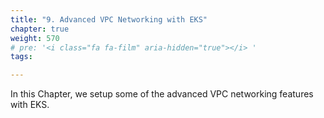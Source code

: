 ```yaml
---
title: "9. Advanced VPC Networking with EKS"
chapter: true
weight: 570
# pre: '<i class="fa fa-film" aria-hidden="true"></i> '
tags:

---
```




In this Chapter, we setup some of the advanced VPC networking features with EKS.
